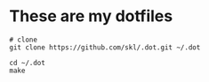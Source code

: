 # These are my dotfiles

```
# clone
git clone https://github.com/skl/.dot.git ~/.dot

cd ~/.dot
make
```
